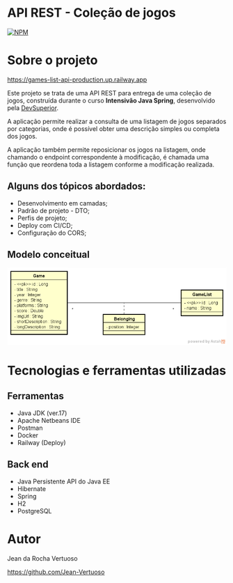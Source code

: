 # API REST - Coleção de jogos
[![NPM](https://img.shields.io/npm/l/react)](https://github.com/Jean-Vertuoso/games-list-api/blob/main/LICENSE) 

# Sobre o projeto

https://games-list-api-production.up.railway.app

Este projeto se trata de uma API REST para entrega de uma coleção de jogos, construída durante o curso **Intensivão Java Spring**, desenvolvido pela [DevSuperior](https://devsuperior.com "Site da DevSuperior").

A aplicação permite realizar a consulta de uma listagem de jogos separados por categorias, onde é possível obter uma descrição simples ou completa dos jogos.

A aplicação também permite reposicionar os jogos na listagem, onde chamando o endpoint correspondente à modificação, é chamada uma função que reordena toda a listagem conforme a modificação realizada.

## Alguns dos tópicos abordados:

- Desenvolvimento em camadas;
- Padrão de projeto - DTO;
- Perfis de projeto;
- Deploy com CI/CD;
- Configuração do CORS;

## Modelo conceitual
![Modelo Conceitual](https://github.com/Jean-Vertuoso/games-list-api/blob/main/src/main/resources/dslist-model.png)

# Tecnologias e ferramentas utilizadas
## Ferramentas
- Java JDK (ver.17)
- Apache Netbeans IDE
- Postman
- Docker
- Railway (Deploy)

## Back end
- Java Persistente API do Java EE
- Hibernate
- Spring
- H2
- PostgreSQL

# Autor

Jean da Rocha Vertuoso

https://github.com/Jean-Vertuoso
